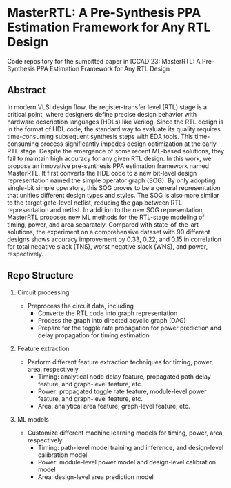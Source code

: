 # MasterRTL: A Pre-Synthesis PPA Estimation Framework for Any RTL Design

Code repository for the sumbitted paper in ICCAD'23: MasterRTL: A Pre-Synthesis PPA Estimation Framework for Any RTL Design

## Abstract

In modern VLSI design flow, the register-transfer level (RTL) stage is a critical point, where designers define precise design behavior with hardware description languages (HDLs) like Verilog. Since the RTL design is in the format of HDL code, the standard way to evaluate its quality requires time-consuming subsequent synthesis steps with EDA tools. This time-consuming process significantly impedes design optimization at the early RTL stage. Despite the emergence of some recent ML-based solutions, they fail to maintain high accuracy for any given RTL design. In this work, we propose an innovative pre-synthesis PPA estimation framework named MasterRTL. It first converts the HDL code to a new bit-level design representation named the simple operator graph (SOG). By only adopting single-bit simple operators, this SOG proves to be a general representation that unifies different design types and styles. The SOG is also more similar to the target gate-level netlist, reducing the gap between RTL representation and netlist. In addition to the new SOG representation, MasterRTL proposes new ML methods for the RTL-stage modeling of timing, power, and area separately. Compared with state-of-the-art solutions, the experiment on a comprehensive dataset with 90 different designs shows accuracy improvement by 0.33, 0.22, and 0.15 in correlation for total negative slack (TNS), worst negative slack (WNS), and power, respectively.

## Repo Structure

1. Circuit processing

   * Preprocess the circuit data, including
     * Converte the RTL code into graph representation
     * Process the graph into directed acyclic graph (DAG)
     * Prepare for the toggle rate propagation for power prediction and delay propagation for timing estimation
2. Feature extraction

   * Perform different feature extraction techniques for timing, power, area, respectively
     * Timing: analytical node delay feature, propagated path delay feature, and graph-level feature, etc.
     * Power: propagated toggle rate feature, module-level power feature, and graph-level feature, etc.
     * Area: analytical area feature, graph-level feature, etc.
3. ML models

   * Customize different machine learning models for timing, power, area, respectively
     * Timing: path-level model training and inference, and design-level calibration model
     * Power: module-level power model and design-level calibration model
     * Area: design-level area prediction model
